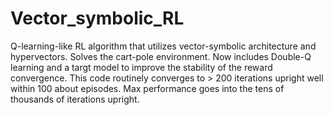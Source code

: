 # Vector_symbolic_RL
Q-learning-like RL algorithm that utilizes vector-symbolic architecture and hypervectors.
Solves the cart-pole environment. Now includes Double-Q learning and a targt model to 
improve the stability of the reward convergence. This code routinely converges to > 200
iterations upright well within 100 about episodes. Max performance goes into the tens of thousands
of iterations upright. 
